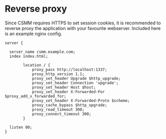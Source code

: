 # Reverse proxy

Since CSMM requires HTTPS to set session cookies, it is recommended to reverse proxy the application with your favourite webserver. Included here is an example nginx config.


```nginx
server {

  server_name csmm.example.com;
  index index.html;

        location / {
            proxy_pass http://localhost:1337;
            proxy_http_version 1.1;
            proxy_set_header Upgrade $http_upgrade;
            proxy_set_header Connection 'upgrade';
            proxy_set_header Host $host;
            proxy_set_header X-Forwarded-For $proxy_add_x_forwarded_for;
            proxy_set_header X-Forwarded-Proto $scheme;
            proxy_cache_bypass $http_upgrade;
            proxy_read_timeout 300;
            proxy_connect_timeout 300;
        }

  listen 80;
}
```